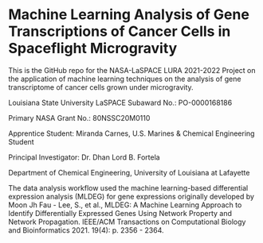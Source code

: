 # Machine Learning Analysis of Gene Transcriptions of Cancer Cells in Spaceflight Microgravity
This is the GitHub repo for the NASA-LaSPACE LURA 2021-2022 Project on the application of machine learning techniques on the analysis of gene transcriptome of cancer cells grown under microgravity.

Louisiana State University LaSPACE Subaward No.: PO-0000168186

Primary NASA Grant No.: 80NSSC20M0110

Apprentice Student: Miranda Carnes, U.S. Marines & Chemical Engineering Student

Principal Investigator: Dr. Dhan Lord B. Fortela

Department of Chemical Engineering, University of Louisiana at Lafayette


The data analysis workflow used the machine learning-based differential expression analysis (MLDEG) for gene expressions originally developed by Moon Jh Fau - Lee, S., et al., MLDEG: A Machine Learning Approach to Identify Differentially Expressed Genes Using Network Property and Network Propagation. IEEE/ACM Transactions on Computational Biology and Bioinformatics 2021. 19(4): p. 2356 - 2364.

